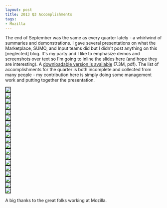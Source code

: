 ```yaml
---
layout: post
title: 2013 Q3 Accomplishments
tags:
- Mozilla
---
```

The end of September was the same as every quarter lately - a whirlwind of
summaries and demonstrations.  I gave several presentations on what the
Marketplace, SUMO, and Input teams did but I didn't post anything on this
[neglected] blog.  It's my party and I like to emphasize demos and screenshots
over text so I'm going to inline the slides here (and hope they are
interesting).  A [downloadable version is available][1] (7.3M, pdf).  The list
of accomplishments for the quarter is both incomplete and collected from many
people - my contribution here is simply doing some management work and putting
together the presentation.

<img src="/blog/public/img/web-engr-2013-q3-0.png" style="border:1px solid #000;"/><br />
<img src="/blog/public/img/web-engr-2013-q3-1.png" style="border:1px solid #000;"/><br />
<img src="/blog/public/img/web-engr-2013-q3-2.png" style="border:1px solid #000;"/><br />
<img src="/blog/public/img/web-engr-2013-q3-3.png" style="border:1px solid #000;"/><br />
<img src="/blog/public/img/web-engr-2013-q3-4.png" style="border:1px solid #000;"/><br />
<img src="/blog/public/img/web-engr-2013-q3-5.png" style="border:1px solid #000;"/><br />
<img src="/blog/public/img/web-engr-2013-q3-6.png" style="border:1px solid #000;"/><br />
<img src="/blog/public/img/web-engr-2013-q3-7.png" style="border:1px solid #000;"/><br />
<img src="/blog/public/img/web-engr-2013-q3-8.png" style="border:1px solid #000;"/><br />
<img src="/blog/public/img/web-engr-2013-q3-9.png" style="border:1px solid #000;"/><br />
<img src="/blog/public/img/web-engr-2013-q3-10.png" style="border:1px solid #000;"/><br />
<img src="/blog/public/img/web-engr-2013-q3-11.png" style="border:1px solid #000;"/><br />
<img src="/blog/public/img/web-engr-2013-q3-12.png" style="border:1px solid #000;"/><br />
<img src="/blog/public/img/web-engr-2013-q3-13.png" style="border:1px solid #000;"/><br />
<img src="/blog/public/img/web-engr-2013-q3-14.png" style="border:1px solid #000;"/><br />
<img src="/blog/public/img/web-engr-2013-q3-15.png" style="border:1px solid #000;"/><br />
<img src="/blog/public/img/web-engr-2013-q3-16.png" style="border:1px solid #000;"/><br />
<img src="/blog/public/img/web-engr-2013-q3-17.png" style="border:1px solid #000;"/><br />
<img src="/blog/public/img/web-engr-2013-q3-18.png" style="border:1px solid #000;"/>


A big thanks to the great folks working at Mozilla.

[1]: /blog/public/files/web-engr-2013-q3.pdf
